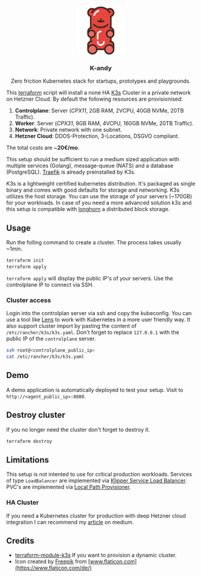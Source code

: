 <p align="center">
    <img src="logo.svg" width="128px" alt="k-andy logo"/>
</p>
<h3 align="center">K-andy</h3>
<p align="center">Zero friction Kubernetes stack for startups, prototypes and playgrounds.</p>


This [terraform](https://www.terraform.io/) script will install a none HA [K3s](https://rancher.com/docs/k3s/latest/en/) Cluster in a private network on Hetzner Cloud. By default the following resources are provisionised:

1. **Controlplane**: Server (_CPX11_, 2GB RAM, 2VCPU, 40GB NVMe, 20TB Traffic).
1. **Worker**: Server (_CPX31_, 8GB RAM, 4VCPU, 160GB NVMe, 20TB Traffic).
1. **Network**: Private network with one subnet.
1. **Hetzner Cloud**: DDOS-Protection, 3-Locations, DSGVO compliant.

The total costs are ~**20€/mo**.

This setup should be sufficient to run a medium sized application with multiple services (Golang), message-queue (NATS) and a database (PostgreSQL). [Traefik](https://doc.traefik.io/traefik/) is already preinstalled by K3s.

K3s is a lightweight certified kubernetes distribution. It's packaged as single binary and comes with good defaults for storage and networking. K3s utilizes the host storage. You can use the storage of your servers (~170GB) for your workloads. In case of you need a more advanced solution k3s and this setup is compatible with [longhorn](https://github.com/longhorn/longhorn) a distributed block storage.

## Usage

Run the folling command to create a cluster. The process takes usually ~1min.

```sh
terraform init
terraform apply
```

`terraform apply` will display the public IP's of your servers. Use the controlplane IP to connect via SSH.

### Cluster access

Login into the controlplan server via ssh and copy the kubeconfig. You can use a tool like [Lens](https://k8slens.dev/) to work with Kubernetes in a more user friendly way. It also support cluster import by pasting the content of `/etc/rancher/k3s/k3s.yaml`. Don't forget to replace `127.0.0.1` with the public IP of the `controlplane` server.

```sh
ssh root@<controlplane_public_ip>
cat /etc/rancher/k3s/k3s.yaml
```

## Demo

A demo application is automatically deployed to test your setup. Visit to `http://<agent_public_ip>:8080`.

## Destroy cluster

If you no longer need the cluster don't forget to destroy it.

```sh
terraform destroy
```

## Limitations

This setup is not intented to use for critical production workloads. Services of type `LoadBalancer` are implemented via [Klipper Service Load Balancer](https://github.com/k3s-io/klipper-lb). PVC's are implemented via [Local Path Provisioner](https://github.com/rancher/local-path-provisioner).

### HA Cluster

If you need a Kubernetes cluster for production with deep Hetzner cloud integration I can recommend my [article](https://dustindeus.medium.com/managed-kubernetes-cluster-ha-for-side-projects-47f74e2f9436) on medium.

## Credits

- [terraform-module-k3s](https://github.com/xunleii/terraform-module-k3s/issues/50) If you want to provision a dynamic cluster.
- Icon created by [Freepik](https://www.freepik.com) from [www.flaticon.com](https://www.flaticon.com/de/)